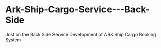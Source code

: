 # Ark-Ship-Cargo-Service---Back-Side
Just on the Back Side Service Development of ARK Ship Cargo Booking System
